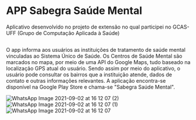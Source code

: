# APP Sabegra Saúde Mental
Aplicativo desenvolvido no projeto de extensão no qual participei no GCAS-UFF (Grupo de Computação Aplicada à Saúde)

##
O app informa aos usuários as instituições de tratamento de saúde mental vinculadas ao Sistema Único de Saúde. Os Centros de Saúde Mental são marcados no mapa, por meio de uma API do Google Maps, tudo baseado na localização GPS atual do usuário. Sendo assim por meio do aplicativo, o usuário pode consultar os bairros que a instituição atende, dados de contato e outras informações relevantes. A aplicação encontra-se disponível na Google Play Store e chama-se "Sabegra Saúde Mental". 

![WhatsApp Image 2021-09-02 at 16 12 07 (2)](https://user-images.githubusercontent.com/54299392/131906846-784e3a78-5ec2-4958-8562-6ce307dac4f7.jpeg)
![WhatsApp Image 2021-09-02 at 16 12 07 (1)](https://user-images.githubusercontent.com/54299392/131906899-96f51bf7-ee02-4500-81a5-3caa1724cb81.jpeg)
![WhatsApp Image 2021-09-02 at 16 12 07](https://user-images.githubusercontent.com/54299392/131906907-b77b4306-9f87-49d9-88a6-bb9b06d05421.jpeg)

